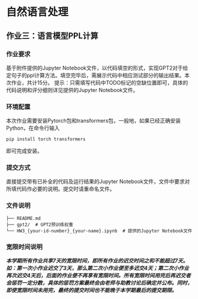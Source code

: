 # 自然语言处理

## 作业三：语言模型PPL计算

### 作业要求

基于附件提供的Jupyter Notebook文件，以代码填空的形式，实现GPT2对于给定句子的ppl计算方法。填空完毕后，需展示代码中相应测试部分的输出结果。本次作业，共计15分。
提示：只需填写代码中TODO标记的空缺位置即可，具体的代码说明和评分细则详见提供的Jupyter Notebook文件。

### 环境配置

本次作业需要安装Pytorch包和transformers包，一般地，如果已经正确安装Python，在命令行输入

```
pip install torch transformers
```

即可完成安装。

### 提交方式

直接提交带有已补全的代码及运行结果的Jupyter Notebook文件，文件中要求对所填代码作必要的说明。提交时请重命名文件。

### 文件说明

```
├── README.md
├── gpt2/  # GPT2预训练权重
└── HW3_{your-id-number}_{your-name}.ipynb  # 提供的Jupyter Notebook文件
```

### 宽限时间说明

***本学期所有作业共享7天的宽限时间，即所有作业的迟交时间之和不能超过7天。如：第一次小作业迟交了3天，那么第二次小作业便至多迟交4天；第二次小作业再次迟交4天后，后面的作业便不再享有宽限时间。所有宽限时间用完后再迟交者会惩罚一定分数，具体的惩罚方案最终会由老师与助教讨论后确定并公布。同时，即使宽限时间未用完，最终的提交时间也不能晚于本学期最后的提交期限。***
